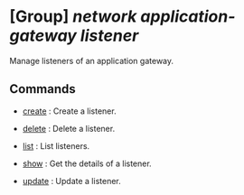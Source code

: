 # [Group] _network application-gateway listener_

Manage listeners of an application gateway.

## Commands

- [create](/Commands/network/application-gateway/listener/_create.md)
: Create a listener.

- [delete](/Commands/network/application-gateway/listener/_delete.md)
: Delete a listener.

- [list](/Commands/network/application-gateway/listener/_list.md)
: List listeners.

- [show](/Commands/network/application-gateway/listener/_show.md)
: Get the details of a listener.

- [update](/Commands/network/application-gateway/listener/_update.md)
: Update a listener.
